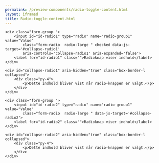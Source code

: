 ```yaml
--- 
permalink: /preview-components/radio-toggle-content.html
layout: iframed 
title: Radio-toggle-content.html
---
```

<div class="container js-radio-toggle-group">

    <div class="form-group ">
        <input id="id-radio1" type="radio" name="radio-group1" value="Value"
            class="form-radio  radio-large " checked data-js-target='#collapse-radio1'
            aria-controls='collapse-radio1' aria-expanded='false'>
        <label for="id-radio1" class="">Radioknap viser indhold</label>
    </div>

    <div id="collapse-radio1" aria-hidden="true" class="box-border-l collapsed">
        <div class="py-4">
            <p>Dette indhold bliver vist når radio-knappen er valgt.</p>
        </div>
    </div>

    <div class="form-group ">
        <input id="id-radio2" type="radio" name="radio-group1" value="Value"
            class="form-radio  radio-large " data-js-target='#collapse-radio2'>
        <label for="id-radio2" class="">Radioknap viser indhold</label>
    </div>

    <div id="collapse-radio2" aria-hidden="true" class="box-border-l collapsed">
        <div class="py-4">
            <p>Dette indhold bliver vist når radio-knappen er valgt.</p>
        </div>
    </div>
</div>